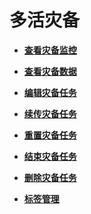 # 多活灾备<a name="drs_03_0023"></a>

-   **[查看灾备监控](查看灾备监控.md)**  

-   **[查看灾备数据](查看灾备数据.md)**  

-   **[编辑灾备任务](编辑灾备任务.md)**  

-   **[续传灾备任务](续传灾备任务.md)**  

-   **[重置灾备任务](重置灾备任务.md)**  

-   **[结束灾备任务](结束灾备任务.md)**  

-   **[删除灾备任务](删除灾备任务.md)**  

-   **[标签管理](标签管理（灾备）.md)**  


